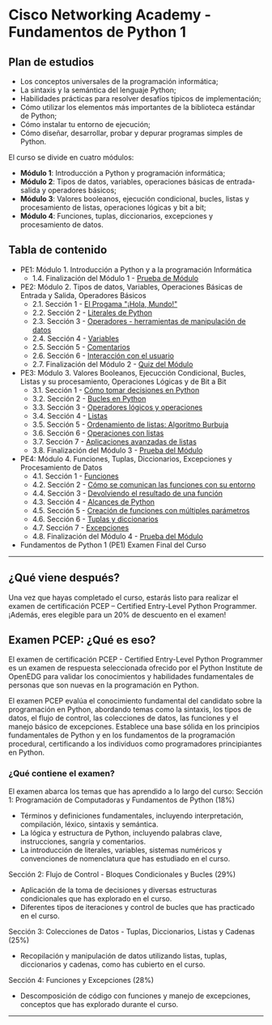 # Cisco Networking Academy - Fundamentos de Python 1

## Plan de estudios

- Los conceptos universales de la programación informática;
- La sintaxis y la semántica del lenguaje Python;
- Habilidades prácticas para resolver desafíos típicos de implementación;
- Cómo utilizar los elementos más importantes de la biblioteca estándar de Python;
- Cómo instalar tu entorno de ejecución;
- Cómo diseñar, desarrollar, probar y depurar programas simples de Python.

El curso se divide en cuatro módulos:

- **Módulo 1**: Introducción a Python y programación informática;
- **Módulo 2**: Tipos de datos, variables, operaciones básicas de entrada-salida y operadores básicos;
- **Módulo 3**: Valores booleanos, ejecución condicional, bucles, listas y procesamiento de listas, operaciones lógicas y bit a bit;
- **Módulo 4**: Funciones, tuplas, diccionarios, excepciones y procesamiento de datos.

## Tabla de contenido

- PE1: Módulo 1. Introducción a Python y a la programación Informática
  - 1.4. Finalización del Módulo 1 - [Prueba de Módulo](modulo-01/1-4.md)
- PE2: Módulo 2. Tipos de datos, Variables, Operaciones Básicas de Entrada y Salida, Operadores Básicos
  - 2.1. Sección 1 - [El Progama "¡Hola, Mundo!"](modulo-02/2-1.md)
  - 2.2. Sección 2 - [Literales de Python](modulo-02/2-2.md)
  - 2.3. Sección 3 - [Operadores - herramientas de manipulación de datos](modulo-02/2-3.md)
  - 2.4. Sección 4 - [Variables](modulo-02/2-4.md)
  - 2.5. Sección 5 - [Comentarios](modulo-02/2-5.md)
  - 2.6. Sección 6 - [Interacción con el usuario](modulo-02/2-6.md)
  - 2.7. Finalización del Módulo 2 - [Quiz del Módulo](modulo-02/2-7.md)
- PE3: Módulo 3. Valores Booleanos, Ejecucción Condicional, Bucles, Listas y su procesamiento, Operaciones Lógicas y de Bit a Bit
  - 3.1. Sección 1 - [Cómo tomar decisiones en Python](modulo-03/3-1.md)
  - 3.2. Sección 2 - [Bucles en Python](modulo-03/3-2.md)
  - 3.3. Sección 3 - [Operadores lógicos y operaciones](modulo-03/3-3.md)
  - 3.4. Sección 4 - [Listas](modulo-03/3-4.md)
  - 3.5. Sección 5 - [Ordenamiento de listas: Algoritmo Burbuja](modulo-03/3-5.md)
  - 3.6. Sección 6 - [Operaciones con listas](modulo-03/3-6.md)
  - 3.7. Sección 7 - [Aplicaciones avanzadas de listas](modulo-03/3-7.md)
  - 3.8. Finalización del Módulo 3 - [Prueba del Módulo](modulo-03/3-8.md)
- PE4: Módulo 4. Funciones, Tuplas, Diccionarios, Excepciones y Procesamiento de Datos
  - 4.1. Sección 1 - [Funciones](modulo-04/4-1.md)
  - 4.2. Sección 2 - [Cómo se comunican las funciones con su entorno](modulo-04/4-2.md)
  - 4.4. Sección 3 - [Devolviendo el resultado de una función](modulo-04/4-3.md)
  - 4.3. Sección 4 - [Alcances de Python](modulo-04/4-4.md)
  - 4.5. Sección 5 - [Creación de funciones con múltiples parámetros](modulo-04/4-5.md)
  - 4.6. Sección 6 - [Tuplas y diccionarios](modulo-04/4-6.md)
  - 4.7. Sección 7 - [Excepciones](modulo-04/4-7.md)
  - 4.8. Finalización del Módulo 4 - [Prueba del Módulo](modulo-04/4-8.md)
- Fundamentos de Python 1 (PE1) Examen Final del Curso

---

## ¿Qué viene después?

Una vez que hayas completado el curso, estarás listo para realizar el examen de certificación PCEP – Certified Entry-Level Python Programmer. ¡Además, eres elegible para un 20% de descuento en el examen!

## Examen PCEP: ¿Qué es eso?

El examen de certificación PCEP - Certified Entry-Level Python Programmer es un examen de respuesta seleccionada ofrecido por el Python Institute de OpenEDG para validar los conocimientos y habilidades fundamentales de personas que son nuevas en la programación en Python.

El examen PCEP evalúa el conocimiento fundamental del candidato sobre la programación en Python, abordando temas como la sintaxis, los tipos de datos, el flujo de control, las colecciones de datos, las funciones y el manejo básico de excepciones. Establece una base sólida en los principios fundamentales de Python y en los fundamentos de la programación procedural, certificando a los individuos como programadores principiantes en Python.

### ¿Qué contiene el examen?

El examen abarca los temas que has aprendido a lo largo del curso:
Sección 1: Programación de Computadoras y Fundamentos de Python (18%)

- Términos y definiciones fundamentales, incluyendo interpretación, compilación, léxico, sintaxis y semántica.
- La lógica y estructura de Python, incluyendo palabras clave, instrucciones, sangría y comentarios.
- La introducción de literales, variables, sistemas numéricos y convenciones de nomenclatura que has estudiado en el curso.

Sección 2: Flujo de Control - Bloques Condicionales y Bucles (29%)

- Aplicación de la toma de decisiones y diversas estructuras condicionales que has explorado en el curso.
- Diferentes tipos de iteraciones y control de bucles que has practicado en el curso.

Sección 3: Colecciones de Datos - Tuplas, Diccionarios, Listas y Cadenas (25%)

- Recopilación y manipulación de datos utilizando listas, tuplas, diccionarios y cadenas, como has cubierto en el curso.

Sección 4: Funciones y Excepciones (28%)

- Descomposición de código con funciones y manejo de excepciones, conceptos que has explorado durante el curso.

---
